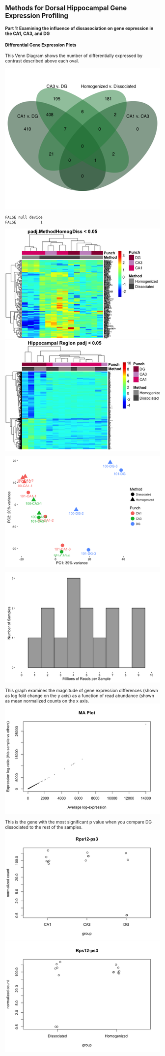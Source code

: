 Methods for Dorsal Hippocampal Gene Expression Profiling
--------------------------------------------------------

#### Part 1: Examining the influence of dissasociation on gene expression in the CA1, CA3, and DG

#### Differential Gene Expression Plots

This Venn Diagram shows the number of differentially expressed by contrast described above each oval.

![](../figures/allregions_onlyhomodiss/VennDiagram.png)

    FALSE null device 
    FALSE           1

![](../figures/allregions_onlyhomodiss/Heatmap100DEgenes-1.png)![](../figures/allregions_onlyhomodiss/Heatmap100DEgenes-2.png)

![](../figures/allregions_onlyhomodiss/PCA-1.png)

![](../figures/allregions_onlyhomodiss/readcounts-1.png)

This graph examines the magnitude of gene expression differences (shown as log fold change on the y axis) as a function of read abundance (shown as mean normalized counts on the x axis.
![](../figures/allregions_onlyhomodiss/MAplot-1.png)

This is the gene with the most significant p value when you compare DG dissociated to the rest of the samples. ![](../figures/allregions_onlyhomodiss/mostsignificantgene-1.png)![](../figures/allregions_onlyhomodiss/mostsignificantgene-2.png)
